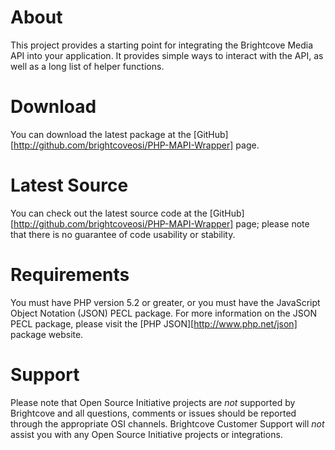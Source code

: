 About
=====

This project provides a starting point for integrating the Brightcove Media API into your application. It provides simple ways to interact with the API, as well as a long list of helper functions.

Download
========

You can download the latest package at the [GitHub][http://github.com/brightcoveosi/PHP-MAPI-Wrapper] page.

Latest Source
=============

You can check out the latest source code at the [GitHub][http://github.com/brightcoveosi/PHP-MAPI-Wrapper] page; please note that there is no guarantee of code usability or stability.

Requirements
============

You must have PHP version 5.2 or greater, or you must have the JavaScript Object Notation (JSON) PECL package. For more information on the JSON PECL package, please visit the [PHP JSON][http://www.php.net/json] package website.

Support
=======

Please note that Open Source Initiative projects are *not* supported by Brightcove and all questions, comments or issues should be reported through the appropriate OSI channels. Brightcove Customer Support will *not* assist you with any Open Source Initiative projects or integrations.